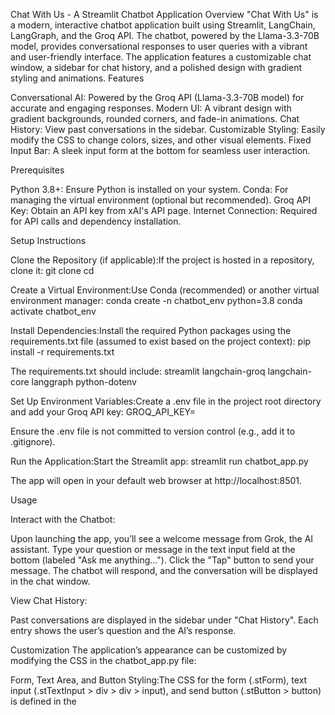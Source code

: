 Chat With Us - A Streamlit Chatbot Application
Overview
"Chat With Us" is a modern, interactive chatbot application built using Streamlit, LangChain, LangGraph, and the Groq API. The chatbot, powered by the Llama-3.3-70B model, provides conversational responses to user queries with a vibrant and user-friendly interface. The application features a customizable chat window, a sidebar for chat history, and a polished design with gradient styling and animations.
Features

Conversational AI: Powered by the Groq API (Llama-3.3-70B model) for accurate and engaging responses.
Modern UI: A vibrant design with gradient backgrounds, rounded corners, and fade-in animations.
Chat History: View past conversations in the sidebar.
Customizable Styling: Easily modify the CSS to change colors, sizes, and other visual elements.
Fixed Input Bar: A sleek input form at the bottom for seamless user interaction.

Prerequisites

Python 3.8+: Ensure Python is installed on your system.
Conda: For managing the virtual environment (optional but recommended).
Groq API Key: Obtain an API key from xAI's API page.
Internet Connection: Required for API calls and dependency installation.

Setup Instructions

Clone the Repository (if applicable):If the project is hosted in a repository, clone it:
git clone <repository-url>
cd <repository-directory>


Create a Virtual Environment:Use Conda (recommended) or another virtual environment manager:
conda create -n chatbot_env python=3.8
conda activate chatbot_env


Install Dependencies:Install the required Python packages using the requirements.txt file (assumed to exist based on the project context):
pip install -r requirements.txt

The requirements.txt should include:
streamlit
langchain-groq
langchain-core
langgraph
python-dotenv


Set Up Environment Variables:Create a .env file in the project root directory and add your Groq API key:
GROQ_API_KEY=<your-groq-api-key>

Ensure the .env file is not committed to version control (e.g., add it to .gitignore).

Run the Application:Start the Streamlit app:
streamlit run chatbot_app.py

The app will open in your default web browser at http://localhost:8501.


Usage

Interact with the Chatbot:

Upon launching the app, you’ll see a welcome message from Grok, the AI assistant.
Type your question or message in the text input field at the bottom (labeled "Ask me anything...").
Click the "Tap" button to send your message.
The chatbot will respond, and the conversation will be displayed in the chat window.


View Chat History:

Past conversations are displayed in the sidebar under "Chat History".
Each entry shows the user’s question and the AI’s response.



Customization
The application’s appearance can be customized by modifying the CSS in the chatbot_app.py file:

Form, Text Area, and Button Styling:The CSS for the form (.stForm), text input (.stTextInput > div > div > input), and send button (.stButton > button) is defined in the <style> section of the st.markdown call. Adjust properties like colors, padding, and gradients to match your desired design.
Example: To change the form’s gradient to pink-to-orange:
.stForm {
    background: linear-gradient(90deg, #ff6f91, #ff8e53);
    border-image: linear-gradient(90deg, #ff6f91, #ff8e53) 1;
}


Other Elements:Modify styles for the chat container (.chat-container), messages (.user-message, .ai-message), and sidebar (.sidebar) to further customize the UI.


Troubleshooting

API Key Error:If you encounter an error related to the Groq API key, ensure the GROQ_API_KEY is correctly set in the .env file and that the key is valid. Check your API usage limits at xAI's API page.

Dependency Issues:If a package fails to install, ensure your Python version is compatible (3.8+ recommended). You can also try installing packages individually:
pip install streamlit langchain-groq langchain-core langgraph python-dotenv


Layout Issues:If the form, text area, or button appear misaligned, check the CSS in chatbot_app.py. Use your browser’s developer tools (right-click > Inspect) to debug and adjust styles.


License
This project is licensed under the MIT License - see the LICENSE file for details (if applicable).

Last updated: May 28, 2025
